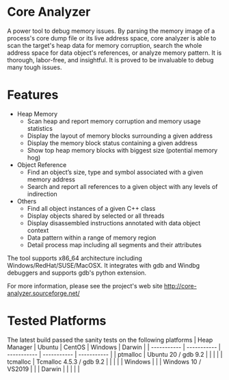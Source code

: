 # Core Analyzer
A power tool to debug memory issues. By parsing the memory image of a process's core dump file or its live address space, core analyzer is able to scan the target's heap data for memory corruption, search the whole address space for data object's references, or analyze memory pattern. It is thorough, labor-free, and insightful. It is proved to be invaluable to debug many tough issues.

# Features
* Heap Memory
    - Scan heap and report memory corruption and memory usage statistics
    - Display the layout of memory blocks surrounding a given address
    - Display the memory block status containing a given address
    - Show top heap memory blocks with biggest size (potential memory hog)
* Object Reference
    - Find an object’s size, type and symbol associated with a given memory address
    - Search and report all references to a given object with any levels of indirection
* Others
    - Find all object instances of a given C++ class
    - Display objects shared by selected or all threads
    - Display disassembled instructions annotated with data object  context
    - Data pattern within a range of memory region
    - Detail process map including all segments and their attributes

The tool supports x86_64 architecture including Windows/RedHat/SUSE/MacOSX. It integrates with gdb and Windbg debuggers and supports gdb's python extension.

For more information, please see the project's web site http://core-analyzer.sourceforge.net/

# Tested Platforms
The latest build passed the sanity tests on the following platforms
| Heap Manager | Ubuntu | CentOS | Windows | Darwin |
| ----------- | ----------- | ----------- | ----------- | ----------- |
| ptmalloc | Ubuntu 20 / gdb 9.2 | | | |
| tcmalloc | Tcmalloc 4.5.3 / gdb 9.2 | | | |
| Windows  | | | Windows 10 / VS2019 | |
| Darwin   | | | | |
